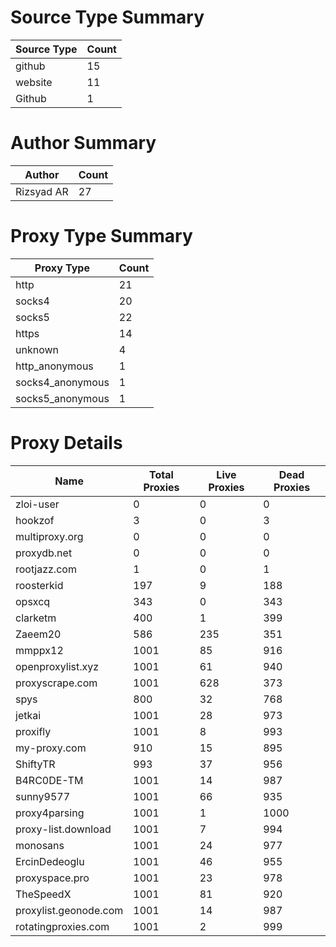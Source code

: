 # Source Type Summary

| Source Type | Count |
|-------------|-------|
| github | 15 |
| website | 11 |
| Github | 1 |


# Author Summary

| Author | Count |
|--------|-------|
| Rizsyad AR | 27 |


# Proxy Type Summary

| Proxy Type | Count |
|------------|-------|
| http | 21 |
| socks4 | 20 |
| socks5 | 22 |
| https | 14 |
| unknown | 4 |
| http_anonymous | 1 |
| socks4_anonymous | 1 |
| socks5_anonymous | 1 |


# Proxy Details

| Name | Total Proxies | Live Proxies | Dead Proxies |
|------|---------------|--------------|---------------|
| zloi-user | 0 | 0 | 0 |
| hookzof | 3 | 0 | 3 |
| multiproxy.org | 0 | 0 | 0 |
| proxydb.net | 0 | 0 | 0 |
| rootjazz.com | 1 | 0 | 1 |
| roosterkid | 197 | 9 | 188 |
| opsxcq | 343 | 0 | 343 |
| clarketm | 400 | 1 | 399 |
| Zaeem20 | 586 | 235 | 351 |
| mmppx12 | 1001 | 85 | 916 |
| openproxylist.xyz | 1001 | 61 | 940 |
| proxyscrape.com | 1001 | 628 | 373 |
| spys | 800 | 32 | 768 |
| jetkai | 1001 | 28 | 973 |
| proxifly | 1001 | 8 | 993 |
| my-proxy.com | 910 | 15 | 895 |
| ShiftyTR | 993 | 37 | 956 |
| B4RC0DE-TM | 1001 | 14 | 987 |
| sunny9577 | 1001 | 66 | 935 |
| proxy4parsing | 1001 | 1 | 1000 |
| proxy-list.download | 1001 | 7 | 994 |
| monosans | 1001 | 24 | 977 |
| ErcinDedeoglu | 1001 | 46 | 955 |
| proxyspace.pro | 1001 | 23 | 978 |
| TheSpeedX | 1001 | 81 | 920 |
| proxylist.geonode.com | 1001 | 14 | 987 |
| rotatingproxies.com | 1001 | 2 | 999 |
